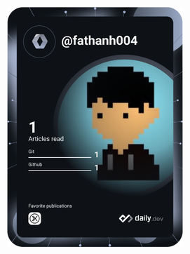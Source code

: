 <a href="https://app.daily.dev/fathanh004"><img src="https://github.com/fathanh004/fathanh004/blob/main/devcard.svg" width="400" alt="Fathan's Dev Card"/></a>
